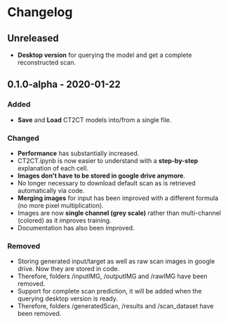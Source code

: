 # Changelog
## Unreleased
- **Desktop version** for querying the model and get a complete reconstructed scan.

## 0.1.0-alpha - 2020-01-22
### Added
- **Save** and **Load** CT2CT models into/from a single file.

### Changed
- **Performance** has substantially increased.
- CT2CT.ipynb is now easier to understand with a **step-by-step** explanation of each cell.
- **Images don't have to be stored in google drive anymore**.
- No longer necessary to download default scan as is retrieved automatically via code.
- **Merging images** for input has been improved with a different formula (no more pixel multiplication).
- Images are now **single channel (grey scale)** rather than multi-channel (colored) as it improves training.
- Documentation has also been improved.

### Removed
- Storing generated input/target as well as raw scan images in google drive. Now they are stored in code.
- Therefore, folders /inputIMG, /outputIMG and /rawIMG have been removed.
- Support for complete scan prediction, it will be added when the querying desktop version is ready.
- Therefore, folders /generatedScan, /results and /scan_dataset have been removed.
